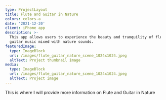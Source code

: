 ```yaml
---
type: ProjectLayout
title: Flute and Guitar in Nature
colors: colors-a
date: '2021-12-20'
client: iPhone app
description: >-
  This app allows users to experience the beauty and tranquility of flute and
  guitar music mixed with nature sounds.
featuredImage:
  type: ImageBlock
  url: /images/flute_guitar_nature_scene_1024x1024.jpeg
  altText: Project thumbnail image
media:
  type: ImageBlock
  url: /images/flute_guitar_nature_scene_1024x1024.jpeg
  altText: Project image
---
```

This is where I will provide more information on Flute and Guitar in Nature
